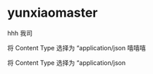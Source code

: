 # yunxiaomaster
hhh
我司

将 Content Type 选择为 “application/json
嘻嘻嘻



将 Content Type 选择为 “application/json
